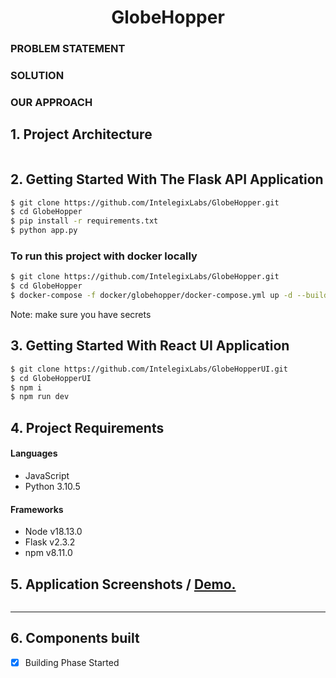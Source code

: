 <h1 align="center">GlobeHopper</h1>

### PROBLEM STATEMENT


### SOLUTION


### OUR APPROACH



## 1. Project Architecture

<p align="center">
  <img src="" />
</p> 

## 2. Getting Started With The Flask API Application

```sh
$ git clone https://github.com/IntelegixLabs/GlobeHopper.git
$ cd GlobeHopper
$ pip install -r requirements.txt
$ python app.py
```
### To run this project with docker locally
```sh
$ git clone https://github.com/IntelegixLabs/GlobeHopper.git
$ cd GlobeHopper
$ docker-compose -f docker/globehopper/docker-compose.yml up -d --build
```
Note: make sure you have secrets

## 3. Getting Started With React UI Application

```sh
$ git clone https://github.com/IntelegixLabs/GlobeHopperUI.git
$ cd GlobeHopperUI
$ npm i
$ npm run dev
```

## 4. Project Requirements

<h4>Languages</h4>
<ul>
  <li>JavaScript</li>
  <li>Python 3.10.5</li>
</ul>

<h4>Frameworks</h4>
<ul>
  <li>Node v18.13.0</li>
  <li>Flask v2.3.2</li>
  <li>npm v8.11.0</li>
</ul>

## 5. Application Screenshots / <a href="https://www.youtube.com/watch?v=ze_AhJvcTss">Demo.</a>

<p align="center">
  <img src="" />
  <hr/>
</p>



## 6. Components built 
* [x] Building Phase Started
